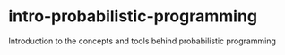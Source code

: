 # intro-probabilistic-programming
Introduction to the concepts and tools behind probabilistic programming
